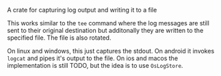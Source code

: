 A crate for capturing log output and writing it to a file

This works similar to the `tee` command where the log messages are still sent to their original
destination but additonally they are written to the specified file. The file is also rotated.

On linux and windows, this just captures the stdout. On android it invokes `logcat` and pipes it's
output to the file. On ios and macos the implementation is still TODO, but the idea is to use
`OsLogStore`.

